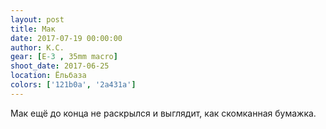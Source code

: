 ```yaml
---
layout: post
title: Мак
date: 2017-07-19 00:00:00
author: К.С.
gear: [E-3 , 35mm macro]
shoot_date: 2017-06-25
location: Ёльбаза
colors: ['121b0a', '2a431a']
---
```

Мак ещё до конца не раскрылся и выглядит, как скомканная бумажка.
